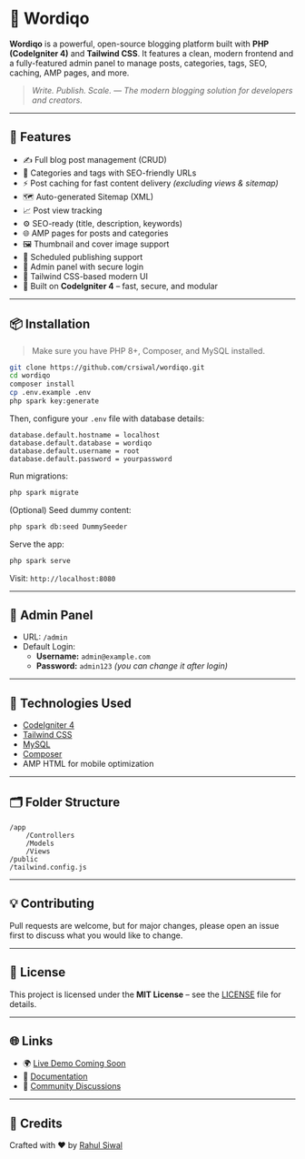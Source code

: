 
# 📝 Wordiqo

**Wordiqo** is a powerful, open-source blogging platform built with **PHP (CodeIgniter 4)** and **Tailwind CSS**. It features a clean, modern frontend and a fully-featured admin panel to manage posts, categories, tags, SEO, caching, AMP pages, and more.

> _Write. Publish. Scale. — The modern blogging solution for developers and creators._

---

## 🚀 Features

- ✍️ Full blog post management (CRUD)
- 🧩 Categories and tags with SEO-friendly URLs
- ⚡ Post caching for fast content delivery *(excluding views & sitemap)*
- 🗺️ Auto-generated Sitemap (XML)
- 📈 Post view tracking
- ⚙️ SEO-ready (title, description, keywords)
- 🌐 AMP pages for posts and categories
- 🖼️ Thumbnail and cover image support
- 📅 Scheduled publishing support
- 🔐 Admin panel with secure login
- 🎨 Tailwind CSS-based modern UI
- 🧰 Built on **CodeIgniter 4** – fast, secure, and modular

---

## 📦 Installation

> Make sure you have PHP 8+, Composer, and MySQL installed.

```bash
git clone https://github.com/crsiwal/wordiqo.git
cd wordiqo
composer install
cp .env.example .env
php spark key:generate
```

Then, configure your `.env` file with database details:

```
database.default.hostname = localhost
database.default.database = wordiqo
database.default.username = root
database.default.password = yourpassword
```

Run migrations:

```bash
php spark migrate
```

(Optional) Seed dummy content:

```bash
php spark db:seed DummySeeder
```

Serve the app:

```bash
php spark serve
```

Visit: `http://localhost:8080`

---

## 🔐 Admin Panel

- URL: `/admin`
- Default Login:
  - **Username:** `admin@example.com`
  - **Password:** `admin123` *(you can change it after login)*

---

## 🧠 Technologies Used

- [CodeIgniter 4](https://codeigniter.com/)
- [Tailwind CSS](https://tailwindcss.com/)
- [MySQL](https://www.mysql.com/)
- [Composer](https://getcomposer.org/)
- AMP HTML for mobile optimization

---

## 🗂️ Folder Structure

```
/app
    /Controllers
    /Models
    /Views
/public
/tailwind.config.js
```

---

## 💡 Contributing

Pull requests are welcome, but for major changes, please open an issue first to discuss what you would like to change.

---

## 📄 License

This project is licensed under the **MIT License** – see the [LICENSE](LICENSE) file for details.

---

## 🌐 Links

- 🌍 [Live Demo Coming Soon](#)
- 📘 [Documentation](docs/)
- 💬 [Community Discussions](https://github.com/crsiwal/wordiqo/discussions)

---

## 🙌 Credits

Crafted with ❤️ by [Rahul Siwal](https://github.com/crsiwal)
